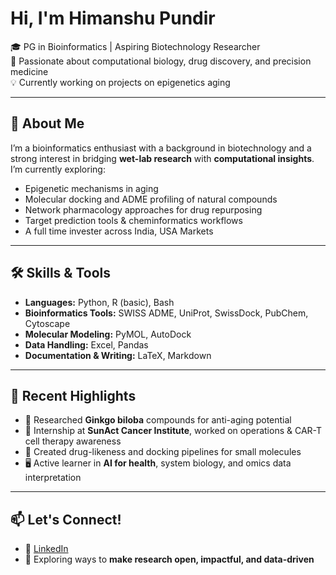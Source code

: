 #  Hi, I'm Himanshu Pundir

🎓 PG in Bioinformatics | Aspiring Biotechnology Researcher  
🧬 Passionate about computational biology, drug discovery, and precision medicine  
💡 Currently working on projects on epigenetics aging

---

## 🔬 About Me
I’m a bioinformatics enthusiast with a background in biotechnology and a strong interest in bridging **wet-lab research** with **computational insights**. I’m currently exploring:
- Epigenetic mechanisms in aging  
- Molecular docking and ADME profiling of natural compounds  
- Network pharmacology approaches for drug repurposing  
- Target prediction tools & cheminformatics workflows
- A full time invester across India, USA Markets

---

## 🛠️ Skills & Tools
- **Languages:** Python, R (basic), Bash  
- **Bioinformatics Tools:** SWISS ADME, UniProt, SwissDock, PubChem, Cytoscape  
- **Molecular Modeling:** PyMOL, AutoDock  
- **Data Handling:** Excel, Pandas  
- **Documentation & Writing:** LaTeX, Markdown  

---

## 📌 Recent Highlights
- 🧪 Researched **Ginkgo biloba** compounds for anti-aging potential  
- 🧬 Internship at **SunAct Cancer Institute**, worked on operations & CAR-T cell therapy awareness  
- 🧫 Created drug-likeness and docking pipelines for small molecules  
- 🖥️ Active learner in **AI for health**, system biology, and omics data interpretation  

---

## 📫 Let's Connect!
- 🔗 [LinkedIn](https://www.linkedin.com/in/himanshu-pundir/)
- 🧠 Exploring ways to **make research open, impactful, and data-driven**

